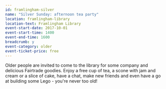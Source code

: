 ```yaml
---
id: framlingham-silver
name: "Silver Sunday: afternoon tea party"
location: framlingham-library
location-text: Framlingham Library
event-start-date: 2017-10-01
event-start-time: 1400
event-end-time: 1600
breadcrumb: y
event-category: older
event-ticket-price: free
---
```


Older people are invited to come to the library for some company and delicious Fairtrade goodies. Enjoy a free cup of tea, a scone with jam and cream or a slice of cake, have a chat, make new friends and even have a go at building some Lego - you're never too old!
